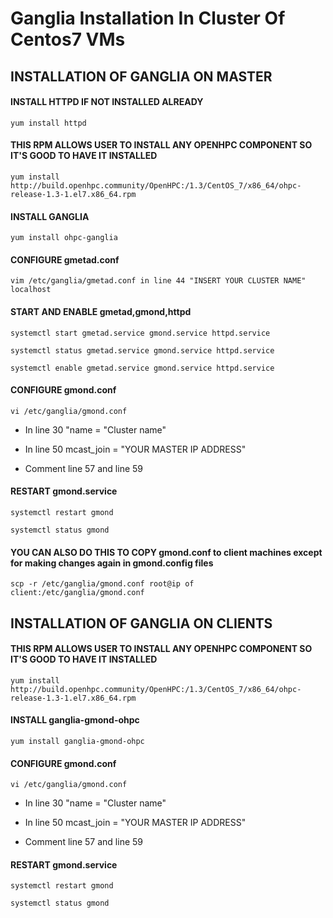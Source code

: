 # Ganglia Installation In Cluster Of Centos7 VMs

## INSTALLATION OF GANGLIA ON MASTER
#### INSTALL HTTPD IF NOT INSTALLED ALREADY

    yum install httpd

#### THIS RPM ALLOWS USER TO INSTALL ANY OPENHPC COMPONENT SO IT'S GOOD TO HAVE IT INSTALLED

    yum install http://build.openhpc.community/OpenHPC:/1.3/CentOS_7/x86_64/ohpc-release-1.3-1.el7.x86_64.rpm

#### INSTALL GANGLIA

    yum install ohpc-ganglia

#### CONFIGURE gmetad.conf

    vim /etc/ganglia/gmetad.conf in line 44 "INSERT YOUR CLUSTER NAME" localhost

#### START AND ENABLE gmetad,gmond,httpd

    systemctl start gmetad.service gmond.service httpd.service

    systemctl status gmetad.service gmond.service httpd.service

    systemctl enable gmetad.service gmond.service httpd.service

#### CONFIGURE gmond.conf

    vi /etc/ganglia/gmond.conf

* In line 30 "name = "Cluster name"

* In line 50 mcast_join = "YOUR MASTER IP ADDRESS"

* Comment line 57 and line 59

#### RESTART gmond.service

    systemctl restart gmond

    systemctl status gmond

#### YOU CAN ALSO DO THIS TO COPY gmond.conf to client machines except for making changes again in gmond.config files

    scp -r /etc/ganglia/gmond.conf root@ip of client:/etc/ganglia/gmond.conf

## INSTALLATION OF GANGLIA ON CLIENTS
#### THIS RPM ALLOWS USER TO INSTALL ANY OPENHPC COMPONENT SO IT'S GOOD TO HAVE IT INSTALLED

    yum install http://build.openhpc.community/OpenHPC:/1.3/CentOS_7/x86_64/ohpc-release-1.3-1.el7.x86_64.rpm

#### INSTALL ganglia-gmond-ohpc

    yum install ganglia-gmond-ohpc

#### CONFIGURE gmond.conf

    vi /etc/ganglia/gmond.conf

* In line 30 "name = "Cluster name"

* In line 50 mcast_join = "YOUR MASTER IP ADDRESS"

* Comment line 57 and line 59

#### RESTART gmond.service

    systemctl restart gmond
    
    systemctl status gmond
